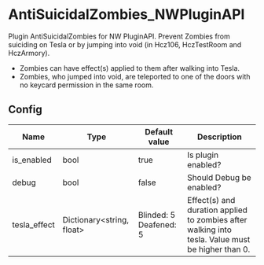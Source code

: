 # AntiSuicidalZombies_NWPluginAPI
Plugin AntiSuicidalZombies for NW PluginAPI. Prevent Zombies from suiciding on Tesla or by jumping into void (in Hcz106, HczTestRoom and HczArmory).
- Zombies can have effect(s) applied to them after walking into Tesla.
- Zombies, who jumped into void, are teleported to one of the doors with no keycard permission in the same room.

## Config
|Name|Type|Default value|Description|
|---|---|---|---|
|is_enabled|bool|true|Is plugin enabled?|
|debug|bool|false|Should Debug be enabled?|
|tesla_effect|Dictionary<string, float>|Blinded: 5 Deafened: 5|Effect(s) and duration applied to zombies after walking into tesla. Value must be higher than 0.|
